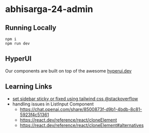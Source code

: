 # abhisarga-24-admin

## Running Locally

```shell
npm i
npm run dev
```

## HyperUI

Our components are built on top of the awesome [hyperui.dev](https://www.hyperui.dev/)

## Learning Links

- [set sidebar sticky or fixed using tailwind css @stackoverflow](https://stackoverflow.com/a/71129668/15710459)
- handling issues in ListInput Component
  - https://chat.openai.com/share/8500873f-d9b1-4bdb-8c81-5923f4c51361
  - https://react.dev/reference/react/cloneElement
  - https://react.dev/reference/react/cloneElement#alternatives
  